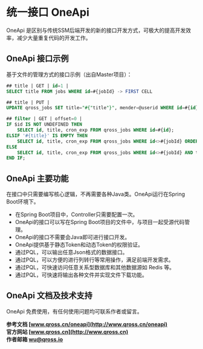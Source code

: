 # 统一接口 OneApi

OneApi 是区别与传统SSM后端开发的新的接口开发方式，可极大的提高开发效率，减少大量重复代码的开发工作。

## OneApi 接口示例

基于文件的管理方式的接口示例（出自Master项目）：

```sql
## title | GET | id=1 |
SELECT title FROM jobs WHERE id=#{jobId} -> FIRST CELL

## title | PUT |
UPDATE qross_jobs SET title="#{"title"}", mender=@userid WHERE id=#{id}

## filter | GET | offset=0 |
IF $id IS NOT UNDEFINED THEN
    SELECT id, title, cron_exp FROM qross_jobs WHERE id=#{id};
ELSIF '#{title}' IS EMPTY THEN
    SELECT id, title, cron_exp FROM qross_jobs WHERE id<>#{jobId} ORDER BY id ASC LIMIT #{offset}, 15;
ELSE
    SELECT id, title, cron_exp FROM qross_jobs WHERE id<>#{jobId} AND title LIKE '%#{title}%' ORDER BY id ASC LIMIT #{offset}, 15;
END IF;
```

## OneApi 主要功能 

在接口中只需要编写核心逻辑，不再需要各种Java类。OneApi运行在Spring Boot环境下。

* 在Spring Boot项目中，Controller只需要配置一次。
* OneApi的接口可以写在Spring Boot项目的文件中，与项目一起受源代码管理。
* OneApi的接口不需要会Java即可进行接口开发。
* OneApi提供基于静态Token和动态Token的权限验证。
* 通过PQL，可以输出任意Json格式的数据接口。
* 通过PQL，可以方便的进行列转行等常用操作，满足前端开发需求。
* 通过PQL，可快速访问任意关系型数据库和其他数据源如 Redis 等。
* 通过PQL，可快速将输出各种文件并实现文件下载功能。

## OneApi 文档及技术支持

OneApi 免费使用，有任何使用问题均可联系作者或留言。

**参考文档 [www.qross.cn/oneapi](http://www.qross.cn/oneapi)**  
**官方网站 [www.qross.cn](http://www.qross.cn)**  
**作者邮箱 [wu@qross.io](mailto:wu@qross.io)**